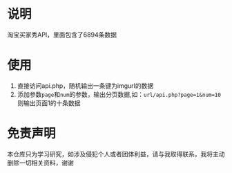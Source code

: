 # 说明
淘宝买家秀API，里面包含了6894条数据
# 使用

 1. 直接访问api.php，随机输出一条键为imgurl的数据
 2. 添加参数`page`和`num`的参数，输出分页数据,如：`url/api.php?page=1&num=10`则输出页面1的十条数据

# 免责声明
本仓库只为学习研究，如涉及侵犯个人或者团体利益，请与我取得联系，我将主动删除一切相关资料，谢谢
